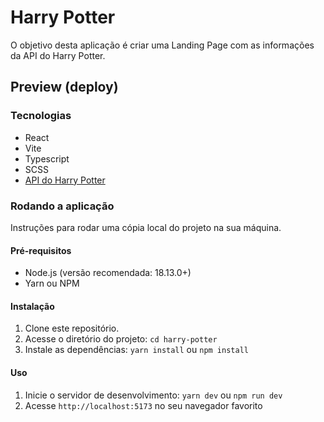 # Harry Potter

O objetivo desta aplicação é criar uma Landing Page com as informações da API do
Harry Potter.

## Preview (deploy)

### Tecnologias

- React
- Vite
- Typescript
- SCSS
- [API do Harry Potter](https://hp-api.onrender.com/api/characters)

### Rodando a aplicação

Instruções para rodar uma cópia local do projeto na sua máquina.

#### Pré-requisitos

- Node.js (versão recomendada: 18.13.0+)
- Yarn ou NPM

#### Instalação

1. Clone este repositório.
2. Acesse o diretório do projeto: `cd harry-potter`
3. Instale as dependências: `yarn install` ou `npm install`

#### Uso

1. Inicie o servidor de desenvolvimento: `yarn dev` ou `npm run dev`
2. Acesse `http://localhost:5173` no seu navegador favorito
